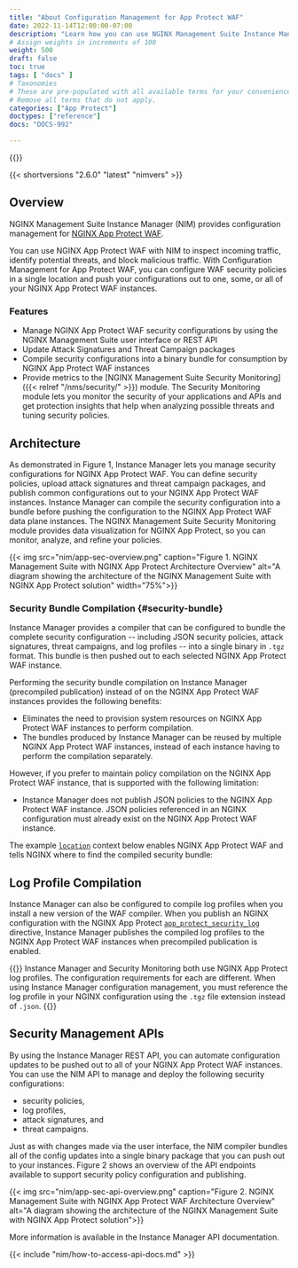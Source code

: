 ```yaml
---
title: "About Configuration Management for App Protect WAF"
date: 2022-11-14T12:00:00-07:00
description: "Learn how you can use NGINX Management Suite Instance Manager to configure NGINX App Protect WAF security policies."
# Assign weights in increments of 100
weight: 500
draft: false
toc: true
tags: [ "docs" ]
# Taxonomies
# These are pre-populated with all available terms for your convenience.
# Remove all terms that do not apply.
categories: ["App Protect"]
doctypes: ["reference"]
docs: "DOCS-992"

---
```

{{<custom-styles>}}

{{< shortversions "2.6.0" "latest" "nimvers" >}}
  
## Overview

NGINX Management Suite Instance Manager (NIM) provides configuration management for [NGINX App Protect WAF](https://www.nginx.com/products/nginx-app-protect/web-application-firewall/). 

You can use NGINX App Protect WAF with NIM to inspect incoming traffic, identify potential threats, and block malicious traffic. With Configuration Management for App Protect WAF, you can configure WAF security policies in a single location and push your configurations out to one, some, or all of your NGINX App Protect WAF instances.

### Features

- Manage NGINX App Protect WAF security configurations by using the NGINX Management Suite user interface or REST API
- Update Attack Signatures and Threat Campaign packages 
- Compile security configurations into a binary bundle for consumption by NGINX App Protect WAF instances
- Provide metrics to the [NGINX Management Suite Security Monitoring]({{< relref "/nms/security/" >}}) module. The Security Monitoring module lets you monitor the security of your applications and APIs and get protection insights that help when analyzing possible threats and tuning security policies.

## Architecture

As demonstrated in Figure 1, Instance Manager lets you manage security configurations for NGINX App Protect WAF. You can define security policies, upload attack signatures and threat campaign packages, and publish common configurations out to your NGINX App Protect WAF instances. Instance Manager can compile the security configuration into a bundle before pushing the configuration to the NGINX App Protect WAF data plane instances. The NGINX Management Suite Security Monitoring module provides data visualization for NGINX App Protect, so you can monitor, analyze, and refine your policies. 

{{< img src="nim/app-sec-overview.png" caption="Figure 1. NGINX Management Suite with NGINX App Protect Architecture Overview" alt="A diagram showing the architecture of the NGINX Management Suite with NGINX App Protect solution" width="75%">}}

### Security Bundle Compilation {#security-bundle}

Instance Manager provides a compiler that can be configured to bundle the complete security configuration -- including JSON security policies, attack signatures, threat campaigns, and log profiles -- into a single binary in `.tgz` format. This bundle is then pushed out to each selected NGINX App Protect WAF instance.

Performing the security bundle compilation on Instance Manager (precompiled publication) instead of on the NGINX App Protect WAF instances provides the following benefits:

- Eliminates the need to provision system resources on NGINX App Protect WAF instances to perform compilation.
- The bundles produced by Instance Manager can be reused by multiple NGINX App Protect WAF instances, instead of each instance having to perform the compilation separately.

However, if you prefer to maintain policy compilation on the NGINX App Protect WAF instance, that is supported with the following limitation:
- Instance Manager does not publish JSON policies to the NGINX App Protect WAF instance. JSON policies referenced in an NGINX configuration must already exist on the NGINX App Protect WAF instance. 

The example [`location`](https://nginx.org/en/docs/http/ngx_http_core_module.html#location) context below enables NGINX App Protect WAF and tells NGINX where to find the compiled security bundle:

## Log Profile Compilation

Instance Manager can also be configured to compile log profiles when you install a new version of the WAF compiler. When you publish an NGINX configuration with the NGINX App Protect [`app_protect_security_log`](https://docs.nginx.com/nginx-app-protect/logging-overview/security-log/#app_protect_security_log) directive, Instance Manager publishes the compiled log profiles to the NGINX App Protect WAF instances when precompiled publication is enabled.

{{<important>}}
Instance Manager and Security Monitoring both use NGINX App Protect log profiles. The configuration requirements for each are different. When using Instance Manager configuration management, you must reference the log profile in your NGINX configuration using the `.tgz` file extension instead of `.json`.
{{</important>}}

## Security Management APIs

By using the Instance Manager REST API, you can automate configuration updates to be pushed out to all of your NGINX App Protect WAF instances. You can use the NIM API to manage and deploy the following security configurations:

- security policies,
- log profiles,
- attack signatures, and
- threat campaigns.

Just as with changes made via the user interface, the NIM compiler bundles all of the config updates into a single binary package that you can push out to your instances. Figure 2 shows an overview of the API endpoints available to support security policy configuration and publishing. 

{{< img src="nim/app-sec-api-overview.png" caption="Figure 2. NGINX Management Suite with NGINX App Protect WAF Architecture Overview" alt="A diagram showing the architecture of the NGINX Management Suite with NGINX App Protect solution">}}

More information is available in the Instance Manager API documentation.  

{{< include "nim/how-to-access-api-docs.md" >}}
